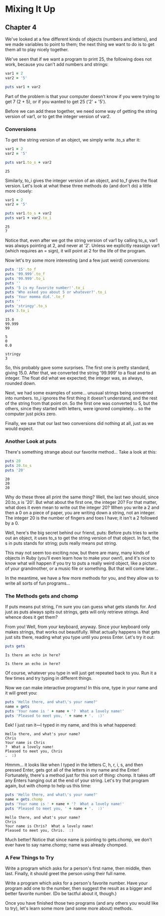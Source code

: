 
# Mixing It Up

## Chapter 4

We've looked at a few different kinds of objects (numbers and letters), and we made variables to point to them; the next thing we want to do is to get them all to 
play nicely together.

We've seen that if we want a program to print 25, the following does not work, because you can't add numbers and strings:

```ruby
var1 = 2
var2 = '5'

puts var1 + var2
```

Part of the problem is that your computer doesn't know if you were trying to get 7 (2 + 5), or if you wanted to get 25 ('2' + '5').

Before we can add these together, we need some way of getting the string version of var1, or to get the integer version of var2.

### Conversions

To get the string version of an object, we simply write .to_s after it:

```ruby
var1 = 2
var2 = '5'

puts var1.to_s + var2
```

```console
25
```

Similarly, to_i gives the integer version of an object, and to_f gives the float version. Let's look at what these three methods do (and don't do) a little more 
closely:

```ruby
var1 = 2
var2 = '5'

puts var1.to_s + var2
puts var1 + var2.to_i
```

```console
25
7
```

Notice that, even after we got the string version of var1 by calling to_s, var1 was always pointing at 2, and never at '2'. Unless we explicitly reassign var1 
(which requires an = sign), it will point at 2 for the life of the program.

Now let's try some more interesting (and a few just weird) conversions:

```ruby
puts '15'.to_f
puts '99.999'.to_f
puts '99.999'.to_i
puts ''
puts '5 is my favorite number!'.to_i
puts 'Who asked you about 5 or whatever?'.to_i
puts 'Your momma did.'.to_f
puts ''
puts 'stringy'.to_s
puts 3.to_i
```

```console
15.0
99.999
99

5
0
0.0

stringy
3
```

So, this probably gave some surprises. The first one is pretty standard, giving 15.0. After that, we converted the string '99.999' to a float and to an integer. 
The float did what we expected; the integer was, as always, rounded down.

Next, we had some examples of some... unusual strings being converted into numbers. to_i ignores the first thing it doesn't understand, and the rest of the string 
from that point on. So the first one was converted to 5, but the others, since they started with letters, were ignored completely... so the computer just picks zero.

Finally, we saw that our last two conversions did nothing at all, just as we would expect.

### Another Look at puts

There's something strange about our favorite method... Take a look at this:

```ruby
puts 20
puts 20.to_s
puts '20'
```

```console
20
20
20
```

Why do these three all print the same thing? Well, the last two should, since 20.to_s is '20'. But what about the first one, the integer 20? For that matter, 
what does it even mean to write out the integer 20? When you write a 2 and then a 0 on a piece of paper, you are writing down a string, not an integer. 
The integer 20 is the number of fingers and toes I have; it isn't a 2 followed by a 0.

Well, here's the big secret behind our friend, puts: Before puts tries to write out an object, it uses to_s to get the string version of that object. In fact, 
the s in puts stands for string; puts really means put string.

This may not seem too exciting now, but there are many, many kinds of objects in Ruby (you'll even learn how to make your own!), and it's nice to know what will 
happen if you try to puts a really weird object, like a picture of your grandmother, or a music file or something. But that will come later...

In the meantime, we have a few more methods for you, and they allow us to write all sorts of fun programs...

### The Methods gets and chomp

If puts means put string, I'm sure you can guess what gets stands for. And just as puts always spits out strings, gets will only retrieve strings. And whence does it 
get them?

From you! Well, from your keyboard, anyway. Since your keyboard only makes strings, that works out beautifully. What actually happens is that gets just sits there, 
reading what you type until you press Enter. Let's try it out:

```ruby
puts gets
```

```console
Is there an echo in here?
```

```console
Is there an echo in here?
```

Of course, whatever you type in will just get repeated back to you. Run it a few times and try typing in different things.

Now we can make interactive programs! In this one, type in your name and it will greet you:

```ruby
puts 'Hello there, and what\'s your name?'
name = gets
puts 'Your name is ' + name + '?  What a lovely name!'
puts 'Pleased to meet you, ' + name + '.  :)'
```

Eek! I just ran it—I typed in my name, and this is what happened:

```console
Hello there, and what's your name?
Chris
Your name is Chris
?  What a lovely name!
Pleased to meet you, Chris
.  :)
```

Hmmm... it looks like when I typed in the letters C, h, r, i, s, and then pressed Enter, gets got all of the letters in my name and the Enter! Fortunately, 
there's a method just for this sort of thing: chomp. It takes off any Enters hanging out at the end of your string. Let's try that program again, but with chomp to 
help us this time:

```ruby
puts 'Hello there, and what\'s your name?'
name = gets.chomp
puts 'Your name is ' + name + '?  What a lovely name!'
puts 'Pleased to meet you, ' + name + '.  :)'
```

```console
Hello there, and what's your name?
Chris
Your name is Chris?  What a lovely name!
Pleased to meet you, Chris.  :)
```

Much better! Notice that since name is pointing to gets.chomp, we don't ever have to say name.chomp; name was already chomped.

### A Few Things to Try

Write a program which asks for a person's first name, then middle, then last. Finally, it should greet the person using their full name.

Write a program which asks for a person's favorite number. Have your program add one to the number, then suggest the result as a bigger and better favorite number. 
(Do be tactful about it, though.)

Once you have finished those two programs (and any others you would like to try), let's learn some more (and some more about) methods.
